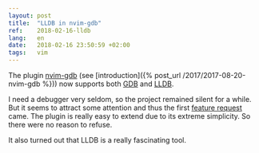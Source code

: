 ```yaml
---
layout: post
title:  "LLDB in nvim-gdb"
ref:    2018-02-16-lldb
lang:   en
date:   2018-02-16 23:50:59 +02:00
tags:   vim
---
```


The plugin [nvim-gdb](https://github.com/sakhnik/nvim-gdb) (see
[introduction]({% post_url /2017/2017-08-20-nvim-gdb %})) now supports both
[GDB](https://www.gnu.org/software/gdb/) and [LLDB](https://lldb.llvm.org/).

I need a debugger very seldom, so the project remained silent for a while.
But it seems to attract some attention and thus the first [feature
request](https://github.com/sakhnik/nvim-gdb/issues/1) came. The plugin is
really easy to extend due to its extreme simplicity. So there were no reason to
refuse.

It also turned out that LLDB is a really fascinating tool.

<script src="https://asciinema.org/a/162697.js" id="asciicast-162697" async></script>
